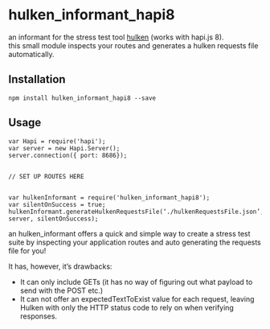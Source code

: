 hulken_informant_hapi8
=========================

an informant for the stress test tool [hulken](https://github.com/hellgrenj/hulken) (works with hapi.js 8).  
this small module inspects your routes and generates a hulken requests file automatically.

## Installation

`npm install hulken_informant_hapi8 --save`
## Usage

```
var Hapi = require('hapi');
var server = new Hapi.Server();
server.connection({ port: 8686});


// SET UP ROUTES HERE


var hulkenInformant = require('hulken_informant_hapi8');
var silentOnSuccess = true;
hulkenInformant.generateHulkenRequestsFile(‘./hulkenRequestsFile.json’, server, silentOnSuccess);
```
an hulken_informant offers a quick and simple way to create a stress test suite by inspecting your application routes and auto generating the requests file for you!

It has, however, it’s drawbacks:
* It can only include GETs (it has no way of figuring out what payload to send with the POST etc.)
* It can not offer an expectedTextToExist value for each request, leaving Hulken with only the HTTP status code to rely on when verifying responses.
